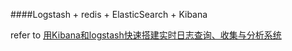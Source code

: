 ####Logstash + redis + ElasticSearch + Kibana

refer to [用Kibana和logstash快速搭建实时日志查询、收集与分析系统](http://storysky.blog.51cto.com/628458/1158707/)
